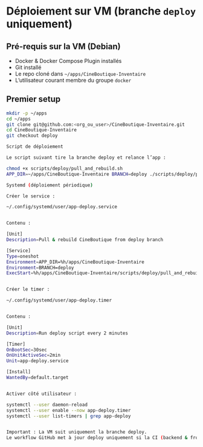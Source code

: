 # Déploiement sur VM (branche `deploy` uniquement)

## Pré-requis sur la VM (Debian)
- Docker & Docker Compose Plugin installés
- Git installé
- Le repo cloné dans `~/apps/CineBoutique-Inventaire`
- L’utilisateur courant membre du groupe `docker`

## Premier setup
```bash
mkdir -p ~/apps
cd ~/apps
git clone git@github.com:<org_ou_user>/CineBoutique-Inventaire.git
cd CineBoutique-Inventaire
git checkout deploy

Script de déploiement

Le script suivant tire la branche deploy et relance l’app :

chmod +x scripts/deploy/pull_and_rebuild.sh
APP_DIR=~/apps/CineBoutique-Inventaire BRANCH=deploy ./scripts/deploy/pull_and_rebuild.sh

Systemd (déploiement périodique)

Créer le service :

~/.config/systemd/user/app-deploy.service


Contenu :

[Unit]
Description=Pull & rebuild CineBoutique from deploy branch

[Service]
Type=oneshot
Environment=APP_DIR=%h/apps/CineBoutique-Inventaire
Environment=BRANCH=deploy
ExecStart=%h/apps/CineBoutique-Inventaire/scripts/deploy/pull_and_rebuild.sh


Créer le timer :

~/.config/systemd/user/app-deploy.timer


Contenu :

[Unit]
Description=Run deploy script every 2 minutes

[Timer]
OnBootSec=30sec
OnUnitActiveSec=2min
Unit=app-deploy.service

[Install]
WantedBy=default.target


Activer côté utilisateur :

systemctl --user daemon-reload
systemctl --user enable --now app-deploy.timer
systemctl --user list-timers | grep app-deploy


Important : La VM suit uniquement la branche deploy.
Le workflow GitHub met à jour deploy uniquement si la CI (backend & frontend) est verte sur main.
